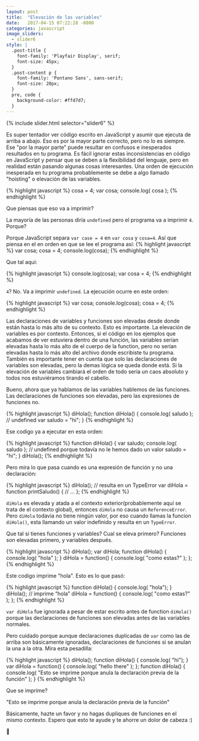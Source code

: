 ```yaml
---
layout: post
title:  "Elevación de las variables"
date:   2017-04-15 07:22:28 -0800
categories: javascript
image_sliders:
  - slider6
style: |
  .post-title {
    font-family: 'Playfair Display', serif;
    font-size: 45px;
  }
  .post-content p {
    font-family: 'Pontano Sans', sans-serif;
    font-size: 20px;
  }
  pre, code {
    background-color: #ffd7d7;
  }
---
```


{% include slider.html selector="slider6" %}

Es super tentador ver código escrito en JavaScript y asumir que ejecuta de arriba a abajo. Eso es por la mayor parte correcto, pero no lo es siempre. Ese "por la mayor parte" puede resultar en confusos e inesperados resultados en tu programa. Es fácil ignorar estas inconsistencias en código en JavaScript y pensar que se deben a la flexibilidad del lenguaje, pero en realidad están pasando algunas cosas interesantes. Una orden de ejecución inesperada en tu programa probablemente se debe a algo llamado "hoisting" o elevación de las variables.

{% highlight javascript %}
cosa = 4;
var cosa;
console.log( cosa );
{% endhighlight %}

Que piensas que eso va a imprimir?

La mayoría de las personas diría `undefined` pero el programa va a imprimir `4`. Porque?

Porque JavaScript separa `var case = 4` en `var cosa` y `cosa=4`. Así que piensa en el en orden en que se lee el programa así:
{% highlight javascript %}
var cosa;
cosa = 4;
console.log(cosa);
{% endhighlight %}

Que tal aqui:

{% highlight javascript %}
console.log(cosa);
var cosa = 4;
{% endhighlight %}

`4`? No. Va a imprimir `undefined`. La ejecución ocurre en este orden:

{% highlight javascript %}
var cosa;
console.log(cosa);
cosa = 4;
{% endhighlight %}

Las declaraciones de variables y funciones son elevadas desde donde están hasta lo más alto de su contexto. Esto es importante. La elevación de variables es por contexto. Entonces, si el código en los ejemplos que acabamos de ver estuviera dentro de una función, las variables serían elevadas hasta lo más alto de el cuerpo de la function, pero no serían elevadas hasta lo más alto del archivo donde escribiste tu programa. También es importante tener en cuenta que solo las declaraciones de variables son elevadas, pero la demas lógica se queda donde está. Si la elevación de variables cambiará el orden de todo sería un caos absoluto y todos nos estuviéramos tirando el cabello.

Bueno, ahora que ya hablamos de las variables hablemos de las funciones. Las declaraciones de funciones son elevadas, pero las expresiones de funciones no.

{% highlight javascript %}
diHola();
function diHola() {
    console.log( saludo ); // undefined
    var saludo = "hi";
}
{% endhighlight %}

Ese codigo ya a ejecutar en esta orden:

{% highlight javascript %}
function diHola() {
    var saludo;
    console.log( saludo ); // undefined porque todavía no le hemos dado un valor
    saludo = "hi";
}
diHola();
{% endhighlight %}

Pero mira lo que pasa cuando es una expresión de función y no una declaración:

{% highlight javascript %}
diHola(); // resulta en un TypeError
var diHola = function printSaludo() {
    // ...
};
{% endhighlight %}

`diHola` es elevada y atada a el contexto exterior(probablemente aquí se trata de el contexto global), entonces `diHola` no causa un `ReferenceError`. Pero `diHola` todavia no tiene ningún valor, por eso cuando llamas la funcion `diHola()`, esta llamando un valor indefinido y resulta en un `TypeError`.

Que tal si tienes funciones y variables? Cual se eleva primero? Funciones son elevadas primero, y variables después.

{% highlight javascript %}
diHola();
var diHola;
function diHola() {
    console.log( "hola" );
}
diHola = function() {
    console.log( "como estas?" );
};
{% endhighlight %}

Este codigo imprime "hola". Esto es lo que pasó:

{% highlight javascript %}
function diHola() {
    console.log( "hola");
}
diHola(); // imprime “hola”
diHola = function() {
    console.log( "como estas?" );
};
{% endhighlight %}

`var diHola` fue ignorada a pesar de estar escrito antes de function `diHola()` porque las declaraciones de funciones son elevadas antes de las variables normales.

Pero cuidado porque aunque declaraciones duplicadas de `var` como las de arriba son básicamente ignoradas, declaraciones de funciones si se anulan la una a la otra. Mira esta pesadilla:

{% highlight javascript %}
diHola();
function diHola() {
    console.log( "hi");
}
var diHola = function() {
    console.log( "hello there" );
};
function diHola() {
    console.log( "Esto se imprime porque anula la declaración previa de la función" );
}
{% endhighlight %}

Que se imprime?

"Esto se imprime porque anula la declaración previa de la función"

Básicamente, hazte un favor y no hagas dupliques de funciones en el mismo contexto. Espero que esto te ayude y te ahorre un dolor de cabeza :)

👋
